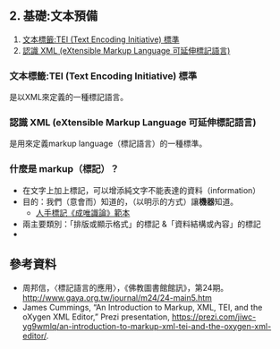 ## 2. 基礎:文本預備
1. [文本標籤:TEI (Text Encoding Initiative) 標準](#文本標籤tei-text-encoding-initiative-標準)
1. [認識 XML (eXtensible Markup Language 可延伸標記語言)](認識-xml-extensible-markup-language-可延伸標記語言)

### 文本標籤:TEI (Text Encoding Initiative) 標準
是以XML來定義的一種標記語言。


### 認識 XML (eXtensible Markup Language 可延伸標記語言)
是用來定義markup language（標記語言）的一種標準。


### 什麼是 markup（標記）？
* 在文字上加上標記，可以增添純文字不能表達的資料（information）
* 目的：我們（意會而）知道的，（以明示的方式）讓**機器**知道。
  * [人手標記《成唯識論》範本](http://kobayashi.jimbou.net/catalog/images/products/c2200/34672.jpg)
* 兩主要類別：「排版或顯示格式」的標記 &「資料結構或內容」的標記 
* 


## 參考資料
* 周邦信，〈標記語言的應用〉，《佛教圖書館館訊》，第24期。<http://www.gaya.org.tw/journal/m24/24-main5.htm>
* James Cummings, “An Introduction to Markup, XML, TEI, and the oXygen XML Editor,” Prezi presentation, https://prezi.com/jiwc-yg9wmlq/an-introduction-to-markup-xml-tei-and-the-oxygen-xml-editor/.
